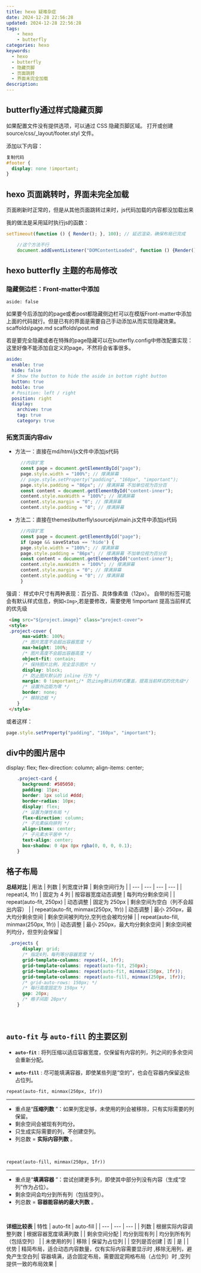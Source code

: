 ```yaml
---
title: hexo 疑难杂症
date: 2024-12-28 22:56:28
updated: 2024-12-28 22:56:28
tags:
    - hexo
    - butterfly
categories: hexo
keywords:
  - hexo
  - butterfly
  - 隐藏页脚
  - 页面跳转
  - 界面未完全加载
description:
---
```


## butterfly通过样式隐藏页脚

如果配置文件没有提供选项，可以通过 CSS 隐藏页脚区域。
打开或创建 source/css/_layout/footer.styl 文件。

添加以下内容：

```css
复制代码
#footer {
  display: none !important;
}
```

## hexo 页面跳转时，界面未完全加载

页面刷新时正常的，但是从其他页面跳转过来时，js代码加载的内容都没加载出来

我的做法是采用延时执行js的函数：

```js
setTimeout(function () { Render(); }, 100); // 延迟渲染，确保布局已完成

    //这个方法不行
    document.addEventListener("DOMContentLoaded", function () {Render();});
```

## hexo butterfly 主题的布局修改

### 隐藏侧边栏：Front-matter中添加

```
aside: false
```

如果要今后添加的的page或者post都隐藏侧边栏可以在模版Front-matter中添加上面的代码就行。但是已有的界面是需要自己手动添加从而实现隐藏效果。
scaffolds\page.md
scaffolds\post.md

若是要完全隐藏或者在特殊的page隐藏可以在butterfly.config中修改配置实现：这里好像不能添加自定义的page，不然将会省事很多。

```yaml
aside:
  enable: true
  hide: false
  # Show the button to hide the aside in bottom right button
  button: true
  mobile: true
  # Position: left / right
  position: right
  display:
    archive: true
    tag: true
    category: true
```

### 拓宽页面内容div

* 方法一：直接在md/html/js文件中添加js代码
  ```js
    //内容扩宽
    const page = document.getElementById("page");
    page.style.width = "100%"; // 撑满屏幕
    // page.style.setProperty("padding", "160px", "important");
    page.style.padding = "86px"; // 撑满屏幕 不加单位视为百分百
    const content = document.getElementById("content-inner");
    content.style.maxWidth = "100%"; // 撑满屏幕
    content.style.margin = "0"; // 撑满屏幕
    content.style.padding = "0"; // 撑满屏幕
  ```
* 方法二：直接在themes\butterfly\source\js\main.js文件中添加js代码
  ```js
    //内容扩宽
    const page = document.getElementById("page");
    if (page && saveStatus == 'hide') {
    page.style.width = "100%"; // 撑满屏幕
    page.style.padding = "86px"; // 撑满屏幕 不加单位视为百分百
    const content = document.getElementById("content-inner");
    content.style.maxWidth = "100%"; // 撑满屏幕
    content.style.margin = "0"; // 撑满屏幕
    content.style.padding = "0"; // 撑满屏幕
    }
  ```

强调：
样式中尺寸有两种表现：百分百、具体像素值（12px）。
自带的标签可能会有默认样式信息，例如`<Img>`,若是要修改，需要使用 !important 提高当前样式的优先级


``` html
 <img src="${project.image}" class="project-cover">
 <style>
 .project-cover {
      max-width: 100%;
      /* 图片宽度不会超出容器宽度 */
      max-height: 100%;
      /* 图片高度不会超出容器高度 */
      object-fit: contain;
      /* 保持图片比例，完全显示图片 */
      display: block;
      /* 防止图片默认的 inline 行为 */
      margin: 0 !important;/* 防止img默认的样式覆盖，提高当前样式的优先级*/
      /* 设置外边距为零 */
      border: none;
      /* 移除边框 */
    }
 </style>
```
或者这样：
``` js
page.style.setProperty("padding", "160px", "important");
```

## div中的图片居中
display: flex; 
flex-direction: column;
align-items: center;
``` css
    .project-card {
      background: #505050;
      padding: 15px;
      border: 1px solid #ddd;
      border-radius: 10px;
      display: flex;
      /* 设置为弹性布局 */
      flex-direction: column;
      /* 子元素纵向排列 */
      align-items: center;
      /* 子元素水平居中 */
      text-align: center;
      box-shadow: 0 4px 8px rgba(0, 0, 0, 0.1);
    }
```

## 格子布局

**总结对比** 
| 用法 | 列数 | 列宽度计算 | 剩余空间行为 | 
| --- | --- | --- | --- | 
| repeat(4, 1fr) | 固定为 4 列 | 按容器宽度动态调整 | 每列均分剩余空间 | 
| repeat(auto-fit, 250px) | 动态调整 | 固定为 250px | 剩余空间为空白（列不会超出内容） | 
| repeat(auto-fit, minmax(250px, 1fr)) | 动态调整 | 最小 250px，最大均分剩余空间 | 剩余空间被列均分,空列也会被均分掉 | 
| repeat(auto-fill, minmax(250px, 1fr)) | 动态调整 | 最小 250px，最大均分剩余空间 | 剩余空间被列均分，但空列会保留 | 

``` css
 .projects {
      display: grid;
      /* 指定4列，每列等分容器宽度 */
      grid-template-columns: repeat(4, 1fr); 
      grid-template-columns: repeat(auto-fit, 250px);
      grid-template-columns: repeat(auto-fit, minmax(250px, 1fr));
      grid-template-columns: repeat(auto-fill, minmax(250px, 1fr));
      /* grid-auto-rows: 150px; */
      /* 每行高度固定为 150px */
      gap: 20px;
      /* 格子间距 20px*/
    }
```


<br>


##  `auto-fit` 与 `auto-fill` 的主要区别 
- **`auto-fit`** : 将列压缩以适应容器宽度，仅保留有内容的列，列之间的多余空间会重新分配。
 
- **`auto-fill`** : 尽可能填满容器，即使某些列是“空的”，也会在容器内保留这些占位列。





`repeat(auto-fit, minmax(250px, 1fr))` 

---
- 重点是“**压缩列数** ”：如果列宽足够，未使用的列会被移除，只有实际需要的列保留。
- 剩余空间会被现有列均分。
- 只生成实际需要的列，不创建空列。
- 列总数 = **实际内容列数** 。

<br>

`repeat(auto-fill, minmax(250px, 1fr))` 

---
- 重点是“**填满容器** ”：尝试创建更多列，即使其中部分列没有内容（生成“空列”作为占位）。
- 剩余空间会均分到所有列（包括空列）。
- 列总数 = **容器能容纳的最大列数** 。

<br>

**详细比较表** 
| 特性 | auto-fit | auto-fill | 
| --- | --- | --- | 
| 列数 | 根据实际内容调整列数 | 根据容器宽度填满列数 | 
| 剩余空间分配 | 均分到现有列 | 均分到所有列（包括空列） | 
| 未使用的列 | 移除 | 保留为占位列 | 
| 空列是否创建 | 否 | 是 | 
| 优势 | 精简布局，适合动态内容数量，仅有实际内容需要显示时 ,移除无用列，避免产生空白列| 容器填满，适合固定布局，需要固定网格布局（占位列）时 ,空列提供一致的布局效果 | 


